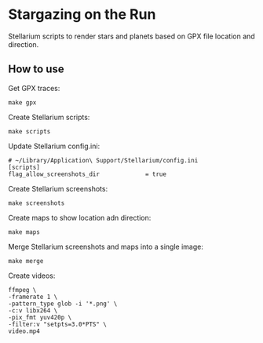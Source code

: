 # Stargazing on the Run

Stellarium scripts to render stars and planets based on GPX file location and direction.

## How to use

Get GPX traces:

```
make gpx
```

Create Stellarium scripts:

```
make scripts
```

Update Stellarium config.ini:

```
# ~/Library/Application\ Support/Stellarium/config.ini
[scripts]
flag_allow_screenshots_dir             = true
```

Create Stellarium screenshots:

```
make screenshots
```

Create maps to show location adn direction:

```
make maps
```

Merge Stellarium screenshots and maps into a single image:

```
make merge
```

Create videos:

```
ffmpeg \
-framerate 1 \
-pattern_type glob -i '*.png' \
-c:v libx264 \
-pix_fmt yuv420p \
-filter:v "setpts=3.0*PTS" \
video.mp4
```
